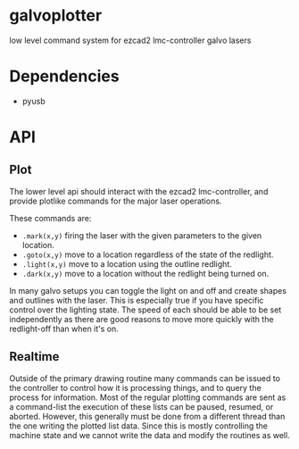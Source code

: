 # galvoplotter
low level command system for ezcad2 lmc-controller galvo lasers

# Dependencies
* pyusb

# API

## Plot
The lower level api should interact with the ezcad2 lmc-controller, and provide plotlike commands for the major laser operations.

These commands are:
* `.mark(x,y)` firing the laser with the given parameters to the given location.
* `.goto(x,y)` move to a location regardless of the state of the redlight.
* `.light(x,y)` move to a location using the outline redlight.
* `.dark(x,y)` move to a location without the redlight being turned on.

In many galvo setups you can toggle the light on and off and create shapes and outlines with the laser. This is especially true if you have specific control over the lighting state. The speed of each should be able to be set independently as there are good reasons to move more quickly with the redlight-off than when it's on.

## Realtime
Outside of the primary drawing routine many commands can be issued to the controller to control how it is processing things, and to query the process for information. Most of the regular plotting commands are sent as a command-list the execution of these lists can be paused, resumed, or aborted. However, this generally must be done from a different thread than the one writing the plotted list data. Since this is mostly controlling the machine state and we cannot write the data and modify the routines as well.